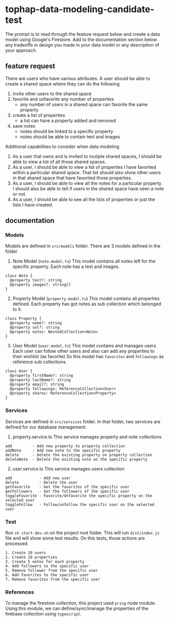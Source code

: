 # tophap-data-modeling-candidate-test

The prompt is to read through the feature request below and create a data model using Google's Firestore. Add to the documentation section below any tradeoffs in design you made in your data model or any description of your approach.

## feature request
 There are users who have various attributes. A user should be able to create a shared space where they can do the following

 1. invite other users to the shared space
 2. favorite and unfavorite any number of properties
    - any number of users in a shared space can favorite the same property
 4. create a list of properties
    - a list can have a property added and removed
 6. save notes
    - notes should be linked to a specific property
    - notes should be able to contain text and images

 Additional capabilities to consider when data modeling
 1. As a user that owns and is invited to mutiple shared spaces, I should be able to view a list of all those shared spaces.
 2. As a user, I should be able to view a list of properties I have favorited within a particular shared space. That list should also show other users in that shared space that have favorited those properties.
 3. As a user, I should be able to view all the notes for a particular property. I should also be able to tell if users in the shared space have seen a note or not.
 4. As a user, I should be able to see all the lists of properties or just the lists I have created.

## documentation
### Models
Models are defined in `src/models` folder.
There are 3 models defined in the folder
1. Note Model (`note.model.ts`)
This model contains all notes left for the specific property.
Each note has a text and images.
```
class Note {
  @property text?: string
  @property images?: string[]
}
```
2. Property Model (`property.model.ts`)
This model contains all properties defined.
Each property has got notes as sub collection which belonged to it.
```
class Property {
  @property name?: string
  @property val?: string
  @property notes: NestedCollection<Note>
}
```
3. User Model (`user.model.ts`)
This model contains and manages users.
Each user can follow other users and also can add any properties to their wishlist (as favorite)
So this model has `favorites` and `followings` as reference sub collections.
```
class User {
  @property firstName?: string
  @property lastName?: string
  @property email?: string
  @property followings: ReferenceCollection<User>
  @property shares: ReferenceCollection<Property>
}
```

### Services
Services are defined in `src/services` folder.
In that folder, two services are defined for our database management.
1. property.service.ts
This service manages property and note collections
```
add         - Add new property to property collection
addNote     - Add new note to the specific property
delete      - Delete the existing property on property collection
deleteNote  - Delete the existing note on the specific property

```
2. user.service.ts
This service manages users collection
```
add            - Add new user
delete         - Delete the user
getFavorite    - Get the favorites of the specific user
getFollowers   - Get the followers of the specific user
toggleFavorite - Favorite/Unfavorite the specific property on the selected user
toggleFollow   - Follow/unfollow the specific user on the selected user
```

### Test
Run `sh start-dev.sh` on the project root folder.
This will run `dist/index.js` file and will show some test results.
On this tests, those actions are processed.
```
1. Create 10 users
2. Create 10 properties
3. Create 5 notes for each property
4. Add followers to the specific user
5. Remove follower from the specific user
6. Add favorites to the specific user
7. Remove favorites from the specific user
```

### References
To manage the firestore collection, this project used `pring` node module.
Using this module, we can define/sync/manage the properties of the firebase collection using `typescript`.
